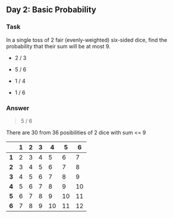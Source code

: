 [comment]: <> (Written: 01-Apr-2020)

## Day 2: Basic Probability
### Task
In a single toss of 2 fair (evenly-weighted) six-sided dice, find the probability that their sum will be at most 9.
* <p>2 / 3</p>
* <p>5 / 6</p>
* <p>1 / 4</p>
* <p>1 / 6</p> 

### Answer
> <p>5 / 6</p> 

There are 30 from 36 posibilities of 2 dice with sum <= 9

|       | **1** | **2** | **3** | **4** | **5** | **6** |
|-------|-------|-------|-------|-------|-------|-------|
| **1** | 2     | 3     | 4     | 5     | 6     | 7     |
| **2** | 3     | 4     | 5     | 6     | 7     | 8     |
| **3** | 4     | 5     | 6     | 7     | 8     | 9     |
| **4** | 5     | 6     | 7     | 8     | 9     | 10    |
| **5** | 6     | 7     | 8     | 9     | 10    | 11    |
| **6** | 7     | 8     | 9     | 10    | 11    | 12    |
